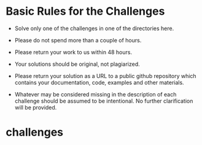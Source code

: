 # Basic Rules for the Challenges 

* Solve only one of the challenges in one of the directories here. 

* Please do not spend more than a couple of hours. 

* Please return your work to us within 48 hours.

* Your solutions should be original, not plagiarized. 

* Please return your solution as a URL to a public github repository which contains your documentation, code, examples and other materials. 

* Whatever may be considered missing in the description of each challenge should be assumed to be intentional.  No further clarification will be provided.
# challenges
